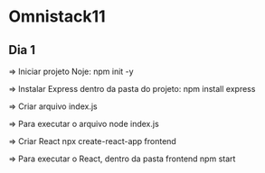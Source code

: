 # Omnistack11

## Dia 1

=> Iniciar projeto Noje:
	npm init -y

=> Instalar Express dentro da pasta do projeto:
	npm install express

=> Criar arquivo index.js

=> Para executar o arquivo
	node index.js

=> Criar React
	npx create-react-app frontend

=> Para executar o React, dentro da pasta frontend
	npm start